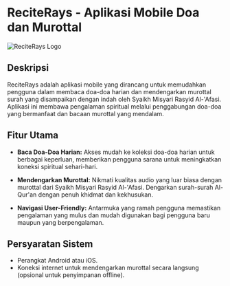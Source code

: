 

# ReciteRays - Aplikasi Mobile Doa dan Murottal

![ReciteRays Logo](link_ke_logo_anda)

## Deskripsi

ReciteRays adalah aplikasi mobile yang dirancang untuk memudahkan pengguna dalam membaca doa-doa harian dan mendengarkan murottal surah yang disampaikan dengan indah oleh Syaikh Misyari Rasyid Al-'Afasi. Aplikasi ini membawa pengalaman spiritual melalui penggabungan doa-doa yang bermanfaat dan bacaan murottal yang mendalam.

## Fitur Utama

- **Baca Doa-Doa Harian:**
  Akses mudah ke koleksi doa-doa harian untuk berbagai keperluan, memberikan pengguna sarana untuk meningkatkan koneksi spiritual sehari-hari.

- **Mendengarkan Murottal:**
  Nikmati kualitas audio yang luar biasa dengan murottal dari Syaikh Misyari Rasyid Al-'Afasi. Dengarkan surah-surah Al-Qur'an dengan penuh khidmat dan kekhusukan.

- **Navigasi User-Friendly:**
  Antarmuka yang ramah pengguna memastikan pengalaman yang mulus dan mudah digunakan bagi pengguna baru maupun yang berpengalaman.

## Persyaratan Sistem

- Perangkat Android atau iOS.
- Koneksi internet untuk mendengarkan murottal secara langsung (opsional untuk penyimpanan offline).